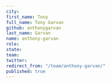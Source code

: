 ```yaml
---
city: 
first_name: Tony
full_name: Tony Garvan
github: anthonygarvan
last_name: Garvan
name: anthony-garvan
role: 
state: 
team: 
twitter: 
redirect_from: "/team/anthony-garvan/"
published: true
---
```


